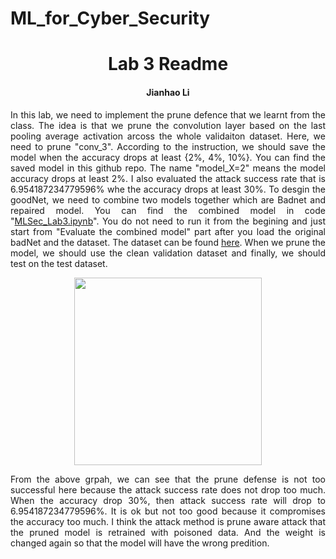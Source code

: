 # ML_for_Cyber_Security
<div align="center"> 
  
# Lab 3 Readme

#### Jianhao Li

</div>

<div align="justify"> 
  
In this lab, we need to implement the prune defence that we learnt from the class. The idea is that we prune the convolution layer based on the last pooling average activation arcoss the whole validaiton dataset. Here, we need to prune "conv_3". According to the instruction, we should save the model when the accuracy drops at least {2%, 4%, 10%}. You can find the saved model in this github repo. The name "model_X=2" means the model accuracy drops at least 2%. I also evaluated the attack success rate that is  6.954187234779596% whe the accuracy drops at least 30%. To desgin the goodNet, we need to combine two models together which are Badnet and repaired model. You can find the combined model in code "[MLSec_Lab3.ipynb](https://github.com/yeb2Binfang/ECE-GY-9163-ML-cyber/blob/main/Lab/Lab3/MLSec_Lab3.ipynb)". You do not need to run it from the begining and just start from "Evaluate the combined model" part after you load the original badNet and the dataset. The dataset can be found [here](https://drive.google.com/drive/folders/1Rs68uH8Xqa4j6UxG53wzD0uyI8347dSq). When we prune the model, we should use the clean validation dataset and finally, we should test on the test dataset. 
</div>

<p align="center">
<img src="https://user-images.githubusercontent.com/68700549/145888899-ddbb4e76-0075-4421-81c6-42d6aaf529b2.png" align="center" height="300">
</p>

<div align="justify"> 
From the above grpah, we can see that the prune defense is not too successful here because the attack success rate does not drop too much. When the accuracy drop 30%, then attack success rate will drop to 6.954187234779596%. It is ok but not too good because it compromises the accuracy too much. I think the attack method is prune aware attack that the pruned model is retrained with poisoned data. And the weight is changed again so that the model will have the wrong predition. 
</div>
